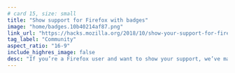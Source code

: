 ```yaml
---
# card 15, size: small
title: "Show support for Firefox with badges"
image: "home/badges.10b40214af87.png"
link_url: "https://hacks.mozilla.org/2018/10/show-your-support-for-firefox-with-new-badges/?utm_source=www.mozilla.org&utm_medium=referral&utm_campaign=homepage&utm_content=card"
tag_label: "Community"
aspect_ratio: "16-9"
include_highres_image: false
desc: "If you’re a Firefox user and want to show your support, we’ve made a collection of badges you can add to your website."
---
```

